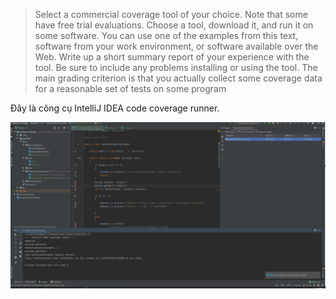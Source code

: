 >Select a commercial coverage tool of your choice. Note that some have free trial evaluations.
 Choose a tool, download it, and run it on some software. You can use one of the examples
 from this text, software from your work environment, or software available over the Web.
 Write up a short summary report of your experience with the tool. Be sure to include any
 problems installing or using the tool. The main grading criterion is that you actually collect
 some coverage data for a reasonable set of tests on some program
>

Đây là công cụ IntelliJ IDEA code coverage runner.

![title](image/chapter7.png)
